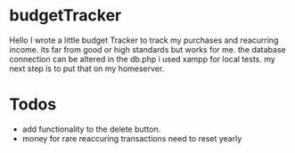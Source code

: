 # budgetTracker
Hello
I wrote a little budget Tracker to track my purchases and reacurring income.
its far from good or high standards but works for me. 
the database connection can be altered in the db.php
i used xampp for local tests. my next step is to put that on my homeserver.

# Todos
- add functionality to the delete button.
- money for rare reaccuring transactions need to reset yearly